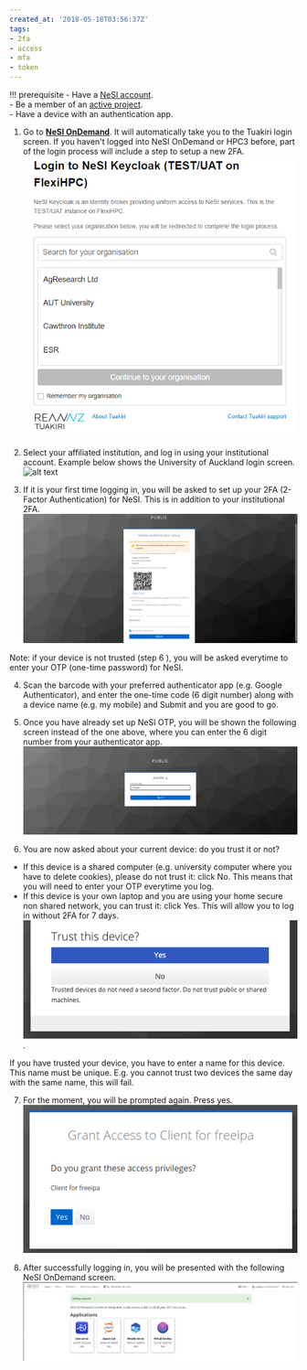 ```yaml
---
created_at: '2018-05-18T03:56:37Z'
tags:
- 2fa
- access
- mfa
- token
---
```


!!! prerequisite
    -  Have a [NeSI account](../Accounts-Projects_and_Allocations/Creating_a_NeSI_Account_Profile.md).  
    -  Be a member of an [active project](../Accounts-Projects_and_Allocations/Creating_a_NeSI_Account_Profile.md).  
    -  Have a device with an authentication app.

1. Go to [**NeSI OnDemand**](https://ondemand.nesi.org.nz/). It will automatically take you to the Tuakiri login screen.
    If you haven't logged into NeSI OnDemand or HPC3 before, part of the login process will include a step to setup a new 2FA.
    ![alt text](../../assets/images/ondemand_login_0.png)

2. Select your affiliated institution, and log in using your institutional account. Example below shows the University of Auckland login screen.
    ![alt text](../../assets/images/ondemand_login_1.png)

3. If it is your first time logging in, you will be asked to set up your 2FA (2-Factor Authentication) for NeSI. This is in addition to your institutional 2FA.
    ![alt text](../../assets/images/ondemand_login_2.png)
  
Note: if your device is not trusted (step 6 ), you will be asked everytime to enter your OTP (one-time password) for NeSI.
  
4. Scan the barcode with your preferred authenticator app (e.g. Google Authenticator), and enter the one-time code (6 digit number) along with a device name (e.g. my mobile) and Submit and you are good to go.

5. Once you have already set up NeSI OTP, you will be shown the following screen instead of the one above, where you can enter the 6 digit number from your authenticator app.
    ![alt text](../../assets/images/ondemand_login_3.png)

6. You are now asked about your current device: do you trust it or not?  
-  If this device is a shared computer (e.g. university computer where you have to delete cookies), please do not trust it: click No. This means that you will need to enter your OTP everytime you log.
-  If this device is your own laptop and you are using your home secure non shared network, you can trust it: click Yes. This will allow you to log in without 2FA for 7 days.
![alt text](../../assets/images/ondemand_login_4.png). 

If you have trusted your device, you have to enter a name for this device. This name must be unique. E.g. you cannot trust two devices the same day with the same name, this will fail. 

7. For the moment, you will be prompted again. Press yes.
    ![alt text](../../assets/images/login_freeipaaccess.png)

8. After successfully logging in, you will be presented with the following NeSI OnDemand screen.
    ![image-20240903-112029](../../assets/images/OOD_Desktop_08Jun2025.png)
